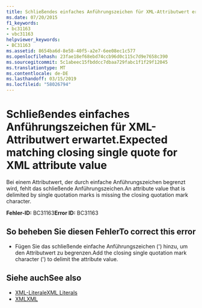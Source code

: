 ```yaml
---
title: Schließendes einfaches Anführungszeichen für XML-Attributwert erwartet.
ms.date: 07/20/2015
f1_keywords:
- bc31163
- vbc31163
helpviewer_keywords:
- BC31163
ms.assetid: 8654ba6d-8e58-40f5-a2e7-6ee08ec1c577
ms.openlocfilehash: 23fae18ef68ebd74ccb96d0c115c7d9e7658c390
ms.sourcegitcommit: 5c1abeec15fbddcc7dbaa729fabc1f1f29f12045
ms.translationtype: MT
ms.contentlocale: de-DE
ms.lasthandoff: 03/15/2019
ms.locfileid: "58026794"
---
```

# <a name="expected-matching-closing-single-quote-for-xml-attribute-value"></a><span data-ttu-id="55591-102">Schließendes einfaches Anführungszeichen für XML-Attributwert erwartet.</span><span class="sxs-lookup"><span data-stu-id="55591-102">Expected matching closing single quote for XML attribute value</span></span>
<span data-ttu-id="55591-103">Bei einem Attributwert, der durch einfache Anführungszeichen begrenzt wird, fehlt das schließende Anführungszeichen.</span><span class="sxs-lookup"><span data-stu-id="55591-103">An attribute value that is delimited by single quotation marks is missing the closing quotation mark character.</span></span>  
  
 <span data-ttu-id="55591-104">**Fehler-ID:** BC31163</span><span class="sxs-lookup"><span data-stu-id="55591-104">**Error ID:** BC31163</span></span>  
  
## <a name="to-correct-this-error"></a><span data-ttu-id="55591-105">So beheben Sie diesen Fehler</span><span class="sxs-lookup"><span data-stu-id="55591-105">To correct this error</span></span>  
  
-   <span data-ttu-id="55591-106">Fügen Sie das schließende einfache Anführungszeichen (') hinzu, um den Attributwert zu begrenzen.</span><span class="sxs-lookup"><span data-stu-id="55591-106">Add the closing single quotation mark character (') to delimit the attribute value.</span></span>  
  
## <a name="see-also"></a><span data-ttu-id="55591-107">Siehe auch</span><span class="sxs-lookup"><span data-stu-id="55591-107">See also</span></span>

- [<span data-ttu-id="55591-108">XML-Literale</span><span class="sxs-lookup"><span data-stu-id="55591-108">XML Literals</span></span>](../../visual-basic/language-reference/xml-literals/index.md)
- [<span data-ttu-id="55591-109">XML</span><span class="sxs-lookup"><span data-stu-id="55591-109">XML</span></span>](../../visual-basic/programming-guide/language-features/xml/index.md)
